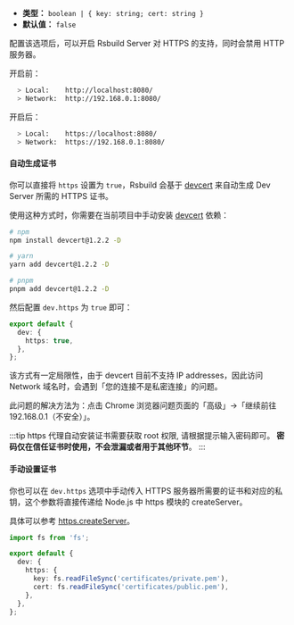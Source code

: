 - **类型：** `boolean | { key: string; cert: string }`
- **默认值：** `false`

配置该选项后，可以开启 Rsbuild Server 对 HTTPS 的支持，同时会禁用 HTTP 服务器。

开启前：

```bash
  > Local:    http://localhost:8080/
  > Network:  http://192.168.0.1:8080/
```

开启后：

```bash
  > Local:    https://localhost:8080/
  > Network:  https://192.168.0.1:8080/
```

#### 自动生成证书

你可以直接将 `https` 设置为 `true`，Rsbuild 会基于 [devcert](https://github.com/davewasmer/devcert) 来自动生成 Dev Server 所需的 HTTPS 证书。

使用这种方式时，你需要在当前项目中手动安装 [devcert](https://github.com/davewasmer/devcert) 依赖：

```bash
# npm
npm install devcert@1.2.2 -D

# yarn
yarn add devcert@1.2.2 -D

# pnpm
pnpm add devcert@1.2.2 -D
```

然后配置 `dev.https` 为 `true` 即可：

```ts
export default {
  dev: {
    https: true,
  },
};
```

该方式有一定局限性，由于 devcert 目前不支持 IP addresses，因此访问 Network 域名时，会遇到「您的连接不是私密连接」的问题。

此问题的解决方法为：点击 Chrome 浏览器问题页面的「高级」->「继续前往 192.168.0.1（不安全）」。

:::tip
https 代理自动安装证书需要获取 root 权限, 请根据提示输入密码即可。 **密码仅在信任证书时使用，不会泄漏或者用于其他环节**。
:::

#### 手动设置证书

你也可以在 `dev.https` 选项中手动传入 HTTPS 服务器所需要的证书和对应的私钥，这个参数将直接传递给 Node.js 中 https 模块的 createServer。

具体可以参考 [https.createServer](https://nodejs.org/api/https.html#https_https_createserver_options_requestlistener)。

```ts
import fs from 'fs';

export default {
  dev: {
    https: {
      key: fs.readFileSync('certificates/private.pem'),
      cert: fs.readFileSync('certificates/public.pem'),
    },
  },
};
```
